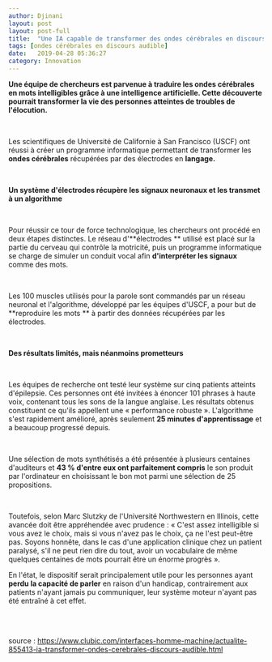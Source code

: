```yaml
---
author: Djinani
layout: post
layout: post-full
title:  "Une IA capable de transformer des ondes cérébrales en discours audible"
tags: [ondes cérébrales en discours audible]
date:   2019-04-28 05:36:27
category: Innovation
---
```



**Une équipe de chercheurs est parvenue à traduire les ondes cérébrales en mots intelligibles grâce à une intelligence artificielle. Cette découverte pourrait transformer la vie des personnes atteintes de troubles de l'élocution.**

<br/>

Les scientifiques de Université de Californie à San Francisco (USCF) ont réussi à créer un programme informatique permettant de transformer les **ondes cérébrales** récupérées par des électrodes en **langage.**

<br/>

**Un système d'électrodes récupère les signaux neuronaux et les transmet à un algorithme**

<br/>

Pour réussir ce tour de force technologique, les chercheurs ont procédé en deux étapes distinctes. Le réseau d'**électrodes ** utilisé est placé sur la partie du cerveau qui contrôle la motricité, puis un programme informatique se charge de simuler un conduit vocal afin **d'interpréter les signaux** comme des mots.

<br/>

Les 100 muscles utilisés pour la parole sont commandés par un réseau neuronal et l'algorithme, développé par les équipes d'USCF, a pour but de **reproduire les mots ** à partir des données récupérées par les électrodes.

<br/>

**Des résultats limités, mais néanmoins prometteurs**

<br/>

Les équipes de recherche ont testé leur système sur cinq patients atteints d'épilepsie. Ces personnes ont été invitées à énoncer 101 phrases à haute voix, contenant tous les sons de la langue anglaise. Les résultats obtenus constituent ce qu'ils appellent une « performance robuste ». L'algorithme s'est rapidement amélioré, après seulement **25 minutes d'apprentissage** et a beaucoup progressé depuis.

<br/>

Une sélection de mots synthétisés a été présentée à plusieurs centaines d'auditeurs et **43 % d'entre eux ont parfaitement compris** le son produit par l'ordinateur en choisissant le bon mot parmi une sélection de 25 propositions.

<br/>

Toutefois, selon Marc Slutzky de l'Université Northwestern en Illinois, cette avancée doit être appréhendée avec prudence : « C'est assez intelligible si vous avez le choix, mais si vous n'avez pas le choix, ça ne l'est peut-être pas. Soyons honnête, dans le cas d'une application clinique chez un patient paralysé, s'il ne peut rien dire du tout, avoir un vocabulaire de même quelques centaines de mots pourrait être un énorme progrès ».

En l'état, le dispositif serait principalement utile pour les personnes ayant **perdu la capacité de parler** en raison d'un handicap, contrairement aux patients n'ayant jamais pu communiquer, leur système moteur n'ayant pas été entraîné à cet effet.

<br/>
<br/>

source : <https://www.clubic.com/interfaces-homme-machine/actualite-855413-ia-transformer-ondes-cerebrales-discours-audible.html>


